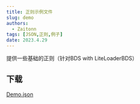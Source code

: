 ```yaml
---
title: 正则示例文件
slug: demo
authors: 
  - Zaitonn
tags: [JSON,正则,例子]
date: 2023.4.29
---
```


提供一些基础的正则（针对BDS with LiteLoaderBDS）

<!--truncate-->

## 下载

[Demo.json](https://download.serein.cc/https://raw.githubusercontent.com/Zaitonn/Serein-Docs/e74d3532a3898d57b21f38851b110f1d851961d2/JSON/Demo.json)
